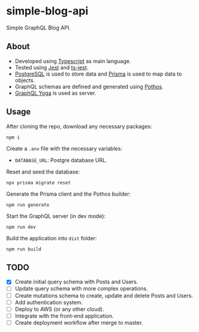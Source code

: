 # simple-blog-api

Simple GraphQL Blog API.

## About

- Developed using [Typescript](https://www.typescriptlang.org/) as main language.
- Tested using [Jest](https://jestjs.io/pt-BR/) and [ts-jest](https://www.npmjs.com/package/ts-jest).
- [PostgreSQL](https://www.postgresql.org/) is used to store data and [Prisma](https://www.prisma.io/) is used to map data to objects.
- GraphQL schemas are defined and generated using [Pothos](https://pothos-graphql.dev/).
- [GraphQL Yoga](https://www.the-guild.dev/graphql/yoga-server) is used as server.

## Usage

After cloning the repo, download any necessary packages:

```shell
npm i
```

Create a `.env` file with the necessary variables:

- `DATABASE_URL`: Postgre database URL.

Reset and seed the database:

```shell
npx prisma migrate reset
```

Generate the Prisma client and the Pothos builder:

```shell
npm run generate
```

Start the GraphQL server (in dev mode):

```shell
npm run dev
```

Build the application into `dist` folder:

```shell
npm run build
```

## TODO

- [x] Create initial query schema with Posts and Users.
- [ ] Update query schema with more complex operations.
- [ ] Create mutations schema to create, update and delete Posts and Users.
- [ ] Add authentication system.
- [ ] Deploy to AWS (or any other cloud).
- [ ] Integrate with the front-end application.
- [ ] Create deployment workflow after merge to master.
